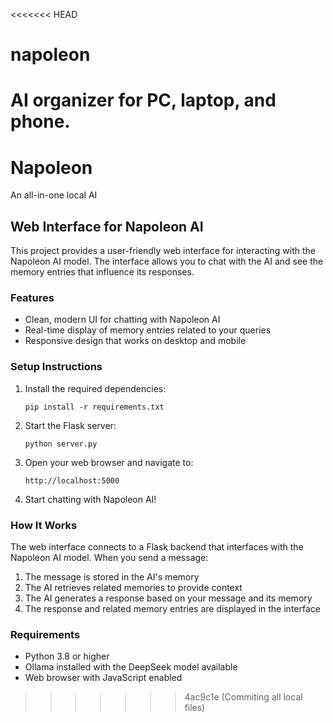 <<<<<<< HEAD
# napoleon
AI organizer for PC, laptop, and phone.
=======
# Napoleon
An all-in-one local AI

## Web Interface for Napoleon AI

This project provides a user-friendly web interface for interacting with the Napoleon AI model. The interface allows you to chat with the AI and see the memory entries that influence its responses.

### Features

- Clean, modern UI for chatting with Napoleon AI
- Real-time display of memory entries related to your queries
- Responsive design that works on desktop and mobile

### Setup Instructions

1. Install the required dependencies:
   ```
   pip install -r requirements.txt
   ```

2. Start the Flask server:
   ```
   python server.py
   ```

3. Open your web browser and navigate to:
   ```
   http://localhost:5000
   ```

4. Start chatting with Napoleon AI!

### How It Works

The web interface connects to a Flask backend that interfaces with the Napoleon AI model. When you send a message:

1. The message is stored in the AI's memory
2. The AI retrieves related memories to provide context
3. The AI generates a response based on your message and its memory
4. The response and related memory entries are displayed in the interface

### Requirements

- Python 3.8 or higher
- Ollama installed with the DeepSeek model available
- Web browser with JavaScript enabled
>>>>>>> 4ac9c1e (Commiting all local files)
